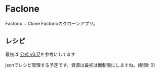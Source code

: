 # Faclone
Factorio + Clone 
Factorioのクローンアプリ。

## レシピ
最初は [公式 v0.17](https://wiki.factorio.com/Main_Page/ja)を参考にしてます

jsonでレシピ管理する予定です。資源は最初は無制限にしますね。(制限: 0)

